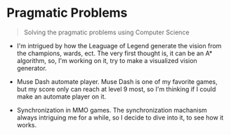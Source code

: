 # Pragmatic Problems

> Solving the pragmatic problems using Computer Science

- I'm intrigued by how the Leaguage of Legend generate the vision from the champions, wards, ect. The very first thought is, it can be an A* algorithm, so, I'm working on it, try to make a visualized vision generator.

- Muse Dash automate player. Muse Dash is one of my favorite games, but my score only can reach at level 9 most, so I'm thinking if I could make an automate player on it.

- Synchronization in MMO games. The synchronization machanism always intriguing me for a while, so I decide to dive into it, to see how it works.

